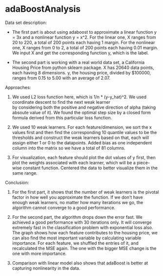 # adaBoostAnalysis

Data set description:

* The first part is about using adaboost to approximate a linear function y = 3x and a nonlinear function y = x^2. 
For the linear one, X ranges from 20 to 220, a total of 200 points each having 1 margin.
For the nonlinear one, X ranges from 0 to 2, a total of 200 points each having 0.01 margin.
We input X and get the corresponding function y, which is the label.

* The second part is working with a real world data set, a California Housing Price from python sklearn package.
X has 20640 data points, each having 8 dimensions. 
y, the housing price, divided by $100000, ranges from 0.15 to 5.00 with an average of 2.07.

Approaches:

1. We used L2 loss function here, which is 1/n * (y-y_hat)^2. We used coordinate descent to find the next weak learner  
by considering both the positive and negative direction of alpha (taking absoute value of it). We found the optimal step size by a closed form formula derived from this particular loss function.

2. We used 10 weak learners. For each feature/dimension, we sort the x values first and then find the corresponding 
10 quantile values to be the thresholds and construct the weak learners based on that, each will assign either 1 or 0 
to the datapoints. Added bias as one independent column into the matrix so we have a total of 81 columns.

3. For visualization, each feature should plot the dot values of y first, then plot the weights associated with each 
learner, which will be a piece-wise constant function. Centered the data to better visualize them in the same range.

Conclusion:

1. For the first part, it shows that the number of weak learners is the pivotal factor in how well you approximate 
the function. If we don't have enough weak learners, no matter how many iterations we go, the algorithm cannot converge 
to a good performance.

2. For the second part, the algorithm drops down the error fast. We achieved a good performance with 30 iterations only.
It will converge extremely fast in the classification problem with exponential loss also. The graph shows how each feature 
contributes to the housing price, we can also find the most important variable by calculating variable importance. For 
each feature, we shuffled the entries of it, and recalculated the MSE again. The one with the bigger MSE change is the one 
with more importance.

3. Comparison with linear model also shows that adaBoost is better at capturing nonlinearity in the data.
